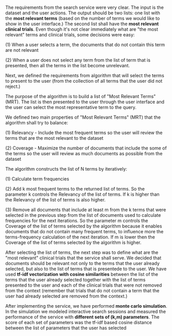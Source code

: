
The requirements from the search service were very clear. The input is the dataset and the user actions. The output should be two lists: one list with the **most relevant terms** (based on the number of terms we would like to show in the user interface.) The second list shall have the **most relevant clinical trials**. Even though it's not clear immediately what are "the most relevant" terms and clinical trials, some decisions were easy:

(1) When a user selects a term, the documents that do not contain this term are not relevant

(2) When a user does not select any term from the list of term that is presented, then all the terms in the list become unrelevant.

Next, we defined the requirements from algorithm that will select the terms to present to the user (from the collection of all terms that the user did not reject.)

The purpose of the algorithm is to build a list of "Most Relevant Terms" (MRT). The list is then presented to the user through the user interface and the user can select the most representative term to the query.

We defined two main properties of "Most Relevant Terms" (MRT) that the algorithm shall try to balance:

(1) Relevancy - Include the most frequent terms so the user will review the terms that are the most relevant to the dataset

(2) Coverage - Maximize the number of documents that include the some of the terms so the user will review as much documents as possible from the dataset

The algorithm constructs the list of N terms by iteratively:

(1) Calculate term frequencies

(2) Add k most frequent terms to the returned list of terms. So the parameter k controls the Relevancy of the list of terms. If k is higher than the Relevancy of the list of terms is also higher.

(3) Remove all documents that include at least m from the k terms that were selected in the previous step from the list of documents used to calculate frequencies for the next iterations. So the parameter m controls the Coverage of the list of terms selected by the algorithm because it enables documents that do not contain many frequent terms, to influence more the terms-frequency calculation of the next iteration. If m is lower then the Coverage of the list of terms selected by the algorithm is higher.

After selecting the list of terms, the next step was to define what are the "most relevant" clinical trials that the service shall serve. We decided that documents should be relevant not only to the terms that the user already selected, but also to the list of terms that is presentede to the user. We have used **tf-idf vectorization with cosine similarities** between the list of the terms that the user already selected together with the list of terms presented to the user and each of the clinical trials that were not removed from the context (remember that trials that do not contain a term that the user had already selected are removed from the context.)

After implementing the service, we have performed **monte carlo simulation**. In the simulation we modeled interactive search sessions and measured the performance of the service with **different sets of (k,m) parameters**. The score of each set of parameters was the tf-idf based cosine distance between the list of parameters that the user has selected 
